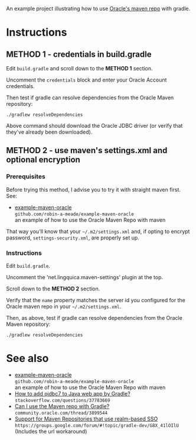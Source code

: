 An example project illustrating how to use [Oracle's maven repo](https://maven.oracle.com) with gradle.

# Instructions

## METHOD 1 - credentials in build.gradle

Edit `build.gradle` and scroll down to the **METHOD 1** section.

Uncomment the `credentials` block and enter your Oracle Account credentials.

Then test if gradle can resolve dependencies from the Oracle Maven repository:

```
./gradlew resolveDependencies
```

Above command should download the Oracle JDBC driver (or verify that they've
already been downloaded).

## METHOD 2 - use maven's settings.xml and optional encryption

### Prerequisites

Before trying this method, I advise you to try it with straight maven first. See:

- [example-maven-oracle](https://github.com/robin-a-meade/example-maven-oracle)  
  `github.com/robin-a-meade/example-maven-oracle`  
  an example of how to use the Oracle Maven Repo with maven

That way you'll know that your `~/.m2/settings.xml` and, if opting to encrypt
password, `settings-security.xml`, are properly set up.


### Instructions

Edit `build.gradle`.

Uncomment the 'net.lingquica.maven-settings' plugin at the top.

Scroll down to the **METHOD 2** section.

Verify that the `name` property matches the server id you configured for the
Oracle maven repo in your `~/.m2/settings.xml`.

Then, as above, test if gradle can resolve dependencies from the Oracle Maven
repository:

```
./gradlew resolveDependencies
```

# See also

- [example-maven-oracle](https://github.com/robin-a-meade/example-maven-oracle)  
  `github.com/robin-a-meade/example-maven-oracle`  
  an example of how to use the Oracle Maven Repo with maven
- [How to add ojdbc7 to Java web app by Gradle?](http://stackoverflow.com/questions/37783669/how-to-add-ojdbc7-to-java-web-app-by-gradle)  
  `stackoverflow.com/questions/37783669`
- [Can I use the Maven repo with Gradle?](https://community.oracle.com/thread/3899544)  
  `community.oracle.com/thread/3899544`
- [Support for Maven Repositories that use realm-based SSO](https://groups.google.com/forum/#!topic/gradle-dev/G8X_41lOIlU)  
  `https://groups.google.com/forum/#!topic/gradle-dev/G8X_41lOIlU`  
  (Includes the url workaround)

<!---
- []()
  ``
-->

